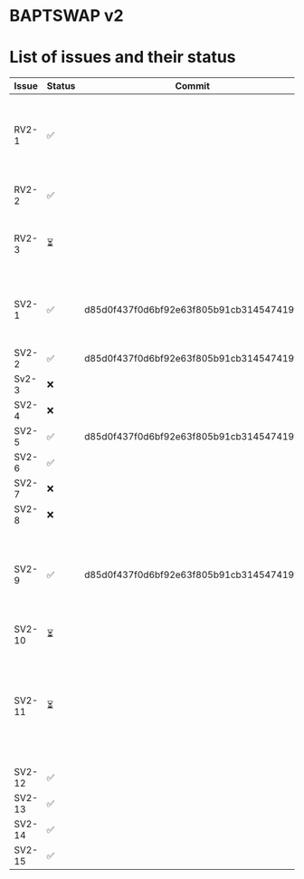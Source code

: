 # BAPTSWAP v2

# List of issues and their status

| Issue | Status | Commit | Notes |
| ----- | ------ | ------ | ----- |
| RV2-1 |   ✅  |  | treasury fee is now collected in cointype Y |
| RV2-2 |   ✅  |  | added entry functions |    
| RV2-3 |   ⏳  |  | last thing to fix; errors will be set at the end |
| SV2-1 |  ✅  | d85d0f437f0d6bf92e63f805b91cb314547419ff | removed: as we're sending fee in the swaped cointype |
| SV2-2 |  ✅  | d85d0f437f0d6bf92e63f805b91cb314547419ff |
| Sv2-3 |  ❌  |  |
| SV2-4 |  ❌  |  |
| SV2-5 |  ✅  | d85d0f437f0d6bf92e63f805b91cb314547419ff |
| SV2-6 |  ✅  |  |
| SV2-7 |  ❌  |  |
| SV2-8 |  ❌  |  |
| SV2-9 |  ✅  | d85d0f437f0d6bf92e63f805b91cb314547419ff | Removed; fees will be managed by the existing swap function |
| SV2-10 |  ⏳  |  | needs to be tested |
| SV2-11 |  ⏳  |  | last thing to fix; we need to know which constants are used and which are not |
| SV2-12 |  ✅  |  |
| SV2-13 |  ✅  |  |
| SV2-14 |  ✅  |  |
| SV2-15 |  ✅  |  |
